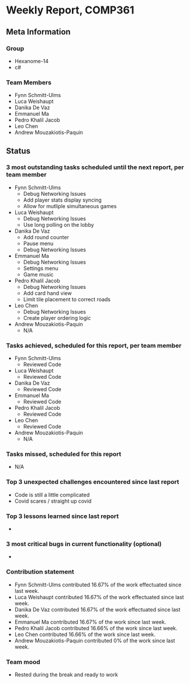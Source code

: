 # Weekly Report, COMP361

## Meta Information

### Group

 * Hexanome-14
 * c#
### Team Members

 * Fynn Schmitt-Ulms
 * Luca Weishaupt
 * Danika De Vaz
 * Emmanuel Ma
 * Pedro Khalil Jacob
 * Leo Chen
 * Andrew Mouzakiotis-Paquin

## Status

### 3 most outstanding tasks scheduled until the next report, per team member
 * Fynn Schmitt-Ulms
   * Debug Networking Issues
   * Add player stats display syncing
   * Allow for mutliple simultaneous games
 * Luca Weishaupt
   * Debug Networking Issues
   * Use long polling on the lobby
 * Danika De Vaz
   * Add round counter
   * Pause menu
   * Debug Networking Issues
 * Emmanuel Ma 
   * Debug Networking Issues
   * Settings menu
   * Game music
 * Pedro Khalil Jacob
   * Debug Networking Issues
   * Add card hand view
   * Limit tile placement to correct roads
 * Leo Chen
   * Debug Networking Issues
   * Create player ordering logic
 * Andrew Mouzakiotis-Paquin
   * N/A

### Tasks achieved, scheduled for this report, per team member

 * Fynn Schmitt-Ulms
   * Reviewed Code
 * Luca Weishaupt
   * Reviewed Code
 * Danika De Vaz
   * Reviewed Code
 * Emmanuel Ma 
   * Reviewed Code
 * Pedro Khalil Jacob
   * Reviewed Code
 * Leo Chen
   * Reviewed Code
 * Andrew Mouzakiotis-Paquin
   * N/A

### Tasks missed, scheduled for this report

 * N/A

### Top 3 unexpected challenges encountered since last report

 * Code is still a little complicated
 * Covid scares / straight up covid

### Top 3 lessons learned since last report

 * 

### 3 most critical bugs in current functionality (optional)

 * 

### Contribution statement

 * Fynn Schmitt-Ulms contributed 16.67% of the work effectuated since last week.
 * Luca Weishaupt contributed 16.67% of the work effectuated since last week.
 * Danika De Vaz contributed 16.67% of the work effectuated since last week.
 * Emmanuel Ma contributed 16.67% of the work since last week.
 * Pedro Khalil Jacob contributed 16.66% of the work since last week.
 * Leo Chen contributed 16.66% of the work since last week.
 * Andrew Mouzakiotis-Paquin contributed 0% of the work since last week.

### Team mood

 * Rested during the break and ready to work

